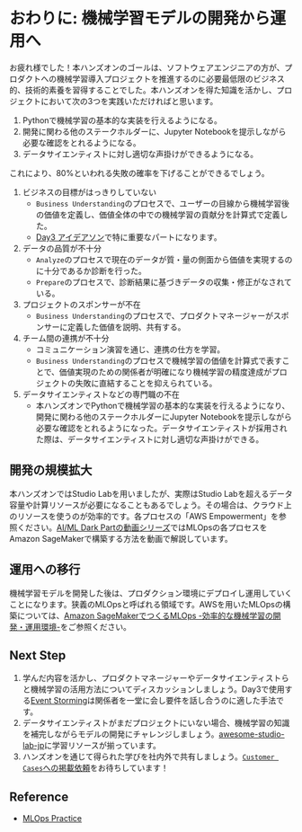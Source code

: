 # おわりに: 機械学習モデルの開発から運用へ

お疲れ様でした！本ハンズオンのゴールは、ソフトウェアエンジニアの方が、プロダクトへの機械学習導入プロジェクトを推進するのに必要最低限のビジネス的、技術的素養を習得することでした。本ハンズオンを得た知識を活かし、プロジェクトにおいて次の3つを実践いただければと思います。

1. Pythonで機械学習の基本的な実装を行えるようになる。
2. 開発に関わる他のステークホルダーに、Jupyter Notebookを提示しながら必要な確認をとれるようになる。
3. データサイエンティストに対し適切な声掛けができるようになる。

これにより、80%といわれる失敗の確率を下げることができるでしょう。

1. ビジネスの目標がはっきりしていない
   * `Business Understanding`のプロセスで、ユーザーの目線から機械学習後の価値を定義し、価値全体の中での機械学習の貢献分を計算式で定義した。
   * [Day3 アイデアソン](https://github.com/aws-samples/aws-ml-enablement-workshop#day3-%E3%82%A2%E3%82%A4%E3%83%87%E3%82%A2%E3%82%BD%E3%83%B3)で特に重要なパートになります。
2. データの品質が不十分
   * `Analyze`のプロセスで現在のデータが質・量の側面から価値を実現するのに十分であるか診断を行った。
   * `Prepare`のプロセスで、診断結果に基づきデータの収集・修正がなされている。
3. プロジェクトのスポンサーが不在
   * `Business Understanding`のプロセスで、プロダクトマネージャーがスポンサーに定義した価値を説明、共有する。
4. チーム間の連携が不十分
   * コミュニケーション演習を通じ、連携の仕方を学習。
   * `Business Understanding`のプロセスで機械学習の価値を計算式で表すことで、価値実現のための関係者が明確になり機械学習の精度達成がプロジェクトの失敗に直結することを抑えられている。
5. データサイエンティストなどの専門職の不在
   * 本ハンズオンでPythonで機械学習の基本的な実装を行えるようになり、開発に関わる他のステークホルダーにJupyter Notebookを提示しながら必要な確認をとれるようになった。データサイエンティストが採用された際は、データサイエンティストに対し適切な声掛けができる。

## 開発の規模拡大

本ハンズオンではStudio Labを用いましたが、実際はStudio Labを超えるデータ容量や計算リソースが必要になることもあるでしょう。その場合は、クラウド上のリソースを使うのが効率的です。各プロセスの「AWS Empowerment」を参照ください。[AI/ML Dark Partの動画シリーズ](https://www.youtube.com/playlist?list=PLAOq15s3RbuL32mYUphPDoeWKUiEUhcug)ではMLOpsの各プロセスをAmazon SageMakerで構築する方法を動画で解説しています。

## 運用への移行

機械学習モデルを開発した後は、プロダクション環境にデプロイし運用していくことになります。狭義のMLOpsと呼ばれる領域です。AWSを用いたMLOpsの構築については、[Amazon SageMakerでつくるMLOps -効率的な機械学習の開発・運用環境-](https://pages.awscloud.com/rs/112-TZM-766/images/attch_464048_533026_mp4_video_001_T2-4_MLT_AWS-Innovate-AIML_2022_deck.pdf)をご参照ください。

## Next Step

1. 学んだ内容を活かし、プロダクトマネージャーやデータサイエンティストらと機械学習の活用方法についてディスカッションしましょう。Day3で使用する[Event Storming](https://www.eventstorming.com/)は関係者を一堂に会し要件を話し合うのに適した手法です。
2. データサイエンティストがまだプロジェクトにいない場合、機械学習の知識を補完しながらモデルの開発にチャレンジしましょう。[awesome-studio-lab-jp](https://github.com/aws-sagemaker-jp/awesome-studio-lab-jp)に学習リソースが揃っています。
3. ハンズオンを通じて得られた学びを社内外で共有しましょう。[`Customer Cases`への掲載依頼](https://github.com/aws-samples/aws-ml-enablement-handson/issues/new?assignees=&labels=enhancement&template=case-study.md&title=)をお待ちしています！

## Reference

* [MLOps Practice](https://masatakashiwagi.github.io/mlops-practices/knowledge/)
